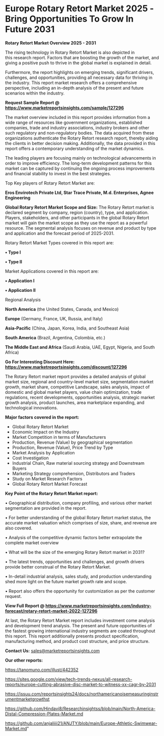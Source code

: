 # Europe Rotary Retort Market 2025 -Bring Opportunities To Grow In Future 2031

<Strong> Rotary Retort Market Overview 2025 - 2031</strong>

The rising technology in Rotary Retort Market is also depicted in this research report. Factors that are boosting the growth of the market, and giving a positive push to thrive in the global market is explained in detail.

Furthermore, the report highlights on emerging trends, significant drivers, challenges, and opportunities, providing all necessary data for thriving in the industry. This report market research offers a comprehensive perspective, including an in-depth analysis of the present and future scenarios within the industry.

<strong>Request Sample Report @ <a href=https://www.marketreportsinsights.com/sample/127296>https://www.marketreportsinsights.com/sample/127296</a></strong>

The market overview included in this report provides information from a wide range of resources like government organizations, established companies, trade and industry associations, industry brokers and other such regulatory and non-regulatory bodies. The data acquired from these organizations authenticate the Rotary Retort research report, thereby aiding the clients in better decision making. Additionally, the data provided in this report offers a contemporary understanding of the market dynamics.

The leading players are focusing mainly on technological advancements in order to improve efficiency. The long-term development patterns for this market can be captured by continuing the ongoing process improvements and financial stability to invest in the best strategies.

Top Key players of Rotary Retort Market are:

<strong>Eros Envirotech Private Ltd, Star Trace Private, M.d. Enterprises, Agnee Engineering</strong>

<strong><b>Global Rotary Retort Market Scope and Size:</b></strong>
The Rotary Retort market is declared segment by company, region (country), type, and application. Players, stakeholders, and other participants in the global Rotary Retort market will gain the market scope as they use the report as a powerful resource. The segmental analysis focuses on revenue and product by type and application and the forecast period of 2025-2031.

Rotary Retort Market Types covered in this report are:

<strong>• Type I

• Type II</strong>

Market Applications covered in this report are:

<strong>• Application I

• Application II</strong> 

Regional Analysis

<strong>North America</strong> (the United States, Canada, and Mexico)

<strong>Europe</strong> (Germany, France, UK, Russia, and Italy)

<strong>Asia-Pacific</strong> (China, Japan, Korea, India, and Southeast Asia)

<strong>South America</strong> (Brazil, Argentina, Colombia, etc.)

<strong>The Middle East and Africa</strong> (Saudi Arabia, UAE, Egypt, Nigeria, and South Africa)

<strong>Go For Interesting Discount Here: <a href=https://www.marketreportsinsights.com/discount/127296>https://www.marketreportsinsights.com/discount/127296</a></strong>

The Rotary Retort market report provides a detailed analysis of global market size, regional and country-level market size, segmentation market growth, market share, competitive Landscape, sales analysis, impact of domestic and global market players, value chain optimization, trade regulations, recent developments, opportunities analysis, strategic market growth analysis, product launches, area marketplace expanding, and technological innovations.

<strong><b>Major factors covered in the report:</b></strong>
<ul>
  <li>Global Rotary Retort Market </li>
  <li>Economic Impact on the Industry</li>
  <li>Market Competition in terms of Manufacturers</li>
  <li>Production, Revenue (Value) by geographical segmentation</li>
  <li>Production, Revenue (Value), Price Trend by Type</li>
  <li>Market Analysis by Application</li>
  <li>Cost Investigation</li>
  <li>Industrial Chain, Raw material sourcing strategy and Downstream Buyers</li>
  <li>Marketing Strategy comprehension, Distributors and Traders</li>
  <li>Study on Market Research Factors</li>
  <li>Global Rotary Retort Market Forecast</li>
</ul>

<strong><b>Key Point of the Rotary Retort Market report:</b></strong>

• Geographical distribution, company profiling, and various other market segmentation are provided in the report.

• For better understanding of the global Rotary Retort market status, the accurate market valuation which comprises of size, share, and revenue are also covered.

• Analysis of the competitive dynamic factors better extrapolate the complete market overview

• What will be the size of the emerging Rotary Retort market in 2031?

• The latest trends, opportunities and challenges, and growth drivers provide better construal of the Rotary Retort Market.

• In-detail industrial analysis, sales study, and production understanding shed more light on the future market growth rate and scope.

• Report also offers the opportunity for customization as per the customer request.

<strong><b>View Full Report @ <a href=https://www.marketreportsinsights.com/industry-forecast/rotary-retort-market-2022-127296>https://www.marketreportsinsights.com/industry-forecast/rotary-retort-market-2022-127296</a></b></strong>


At last, the Rotary Retort Market report includes investment come analysis and development trend analysis. The present and future opportunities of the fastest growing international industry segments are coated throughout this report. This report additionally presents product specification, manufacturing method, and product cost structure, and price structure.

<strong>Contact Us:</strong>
sales@marketreportsinsights.com

<strong>Our other reports:</strong>

<a href=https://tanomuno.com/illust/442352>https://tanomuno.com/illust/442352</a>

<a href=https://sites.google.com/view/tech-trends-nexus/all-research-reports/europe-cutting-abrasive-disc-market-to-witness-xx-cagr-by-2031>https://sites.google.com/view/tech-trends-nexus/all-research-reports/europe-cutting-abrasive-disc-market-to-witness-xx-cagr-by-2031</a>

<a href=https://issuu.com/reportsinsights24/docs/northamericanoisemeasuringinstrumentmarketgrowthst>https://issuu.com/reportsinsights24/docs/northamericanoisemeasuringinstrumentmarketgrowthst</a>

<a href=https://github.com/Hindavi8/Researchinsightss/blob/main/North-America-Distal-Compression-Plates-Market.md>https://github.com/Hindavi8/Researchinsightss/blob/main/North-America-Distal-Compression-Plates-Market.md</a>

<a href=https://github.com/anjaliiii21/ANJTY/blob/main/Europe-Athletic-Swimwear-Market.md>https://github.com/anjaliiii21/ANJTY/blob/main/Europe-Athletic-Swimwear-Market.md</a>"
